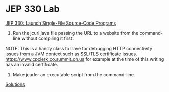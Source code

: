 # JEP 330 Lab
[JEP 330: Launch Single-File Source-Code Programs](https://openjdk.java.net/jeps/330)

1. Run the jcurl.java file passing the URL to a website from the command-line without compiling it first.

NOTE: This is a handy class to have for debugging HTTP connectivity issues from a JVM context such as SSL/TLS certificate issues. https://www.cpclerk.co.summit.oh.us for example at the time of this writing has an invalid certificate.  

1. Make jcurler an executable script from the command-line.

[Solutions](SOLUTIONS.md)